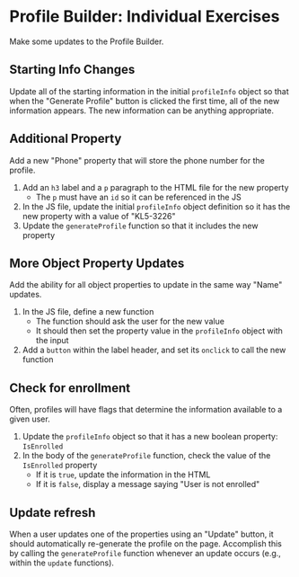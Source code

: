 # Profile Builder: Individual Exercises
Make some updates to the Profile Builder.

## Starting Info Changes
Update all of the starting information in the initial `profileInfo` object so that when the "Generate Profile" button is clicked the first time, all of the new information appears. The new information can be anything appropriate.

## Additional Property
Add a new "Phone" property that will store the phone number for the profile.

1. Add an `h3` label and a `p` paragraph to the HTML file for the new property
    - The `p` must have an `id` so it can be referenced in the JS
1. In the JS file, update the initial `profileInfo` object definition so it has the new property with a value of  "KL5-3226"
1. Update the `generateProfile` function so that it includes the new property

## More Object Property Updates
Add the ability for all object properties to update in the same way "Name" updates.

1. In the JS file, define a new function
    - The function should ask the user for the new value
    - It should then set the property value in the `profileInfo` object with the input
1. Add a `button` within the label header, and set its `onclick` to call the new function

## Check for enrollment
Often, profiles will have flags that determine the information available to a given user.

1. Update the `profileInfo` object so that it has a new boolean property: `IsEnrolled`
1. In the body of the `generateProfile` function, check the value of the `IsEnrolled` property
    - If it is `true`, update the information in the HTML
    - If it is `false`, display a message saying "User is not enrolled"

## Update refresh
When a user updates one of the properties using an "Update" button, it should automatically re-generate the profile on the page. Accomplish this by calling the `generateProfile` function whenever an update occurs (e.g., within the `update` functions).